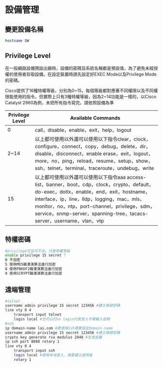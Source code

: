 # 設備管理

## 變更設備名稱

```bash
hostname SW
```

## Privilege Level

在一般網路設備預設出廠時，設備的密碼及系統名稱都是預設值，為了避免未經授權的使用者存取設備，在設定裝置時請先設定好EXEC Mode以及Privilege Mode的密碼。

Cisco提供了16種特權等級，分別為0~15，每個等級都對應著不同權限以及不同權限能使用的指令，但實際上只有3種特權等級，因為2~14功能是一樣的，以Cisco Catalyst 2960為例，未把所有指令寫完，請依照設備為準

| Privilege Level  | Available Commands  |
| --- | --- |
| 0 | call，disable，enable，exit，help，logout |
| 2~14 | 以上都可使用以外還可以使用以下指令clear，clock，configure，connect，copy，debug，delete，dir，disable，disconnect，enable erase，exit，logout，more，no，ping，reload，resume，setup，show，ssh，telnet，terminal，traceroute，undebug，write |
| 15 | 以上都可使用以外還可以使用以下指令aaa access-list，banner，boot，cdp，clock，crypto，default，do-exec，dotlx，enable，end，exit，hostname，interface，ip，line，lldp，logging，mac，mls，monitor，no，ntp，port-channel，privilege，sdm，service，snmp-server，spanning-tree，tacacs-server，username，vlan，vtp |

## 特權密碼

```bash
#privilege可加可不加，代表特權等級
enable privilege 15 secret ?
0 不加密 
5 使用MD5雜湊演算法進行加密
8 使用PBKDF2雜湊演算法進行加密
9 使用SCRYPT雜湊演算法進行加密
```

## 遠端管理

```bash
#telnet
username admin privilege 15 secret 123456 #建立帳號密碼
line vty 0 4
	transport input telnet
	login local #也可以打no login代表登入不需輸入密碼
#ssh
ip domain-name lai.com #要使用ssh需要設定domain-name
username admin privilege 15 secret 123456 #建立帳號密碼 
crypto key generate rsa modulus 2048 #生成金鑰
ip ssh port 8888 rotary 1
line vty 0 4
	transport input ssh
	login local #使用本地登入，需要建立使用者
	rotary 1
```